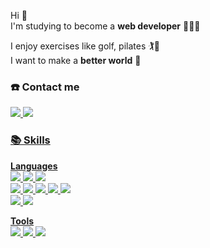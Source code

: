 Hi  👋</br>
I'm studying to become a **web developer** 👩🏻‍💻

I enjoy exercises like golf, pilates 🏌🤸</br>
I want to make a **better world** 💫

### ☎️ Contact me 
<a href="https://devdange.tistory.com" target="_blank"><img src="https://img.shields.io/badge/Tech Blog-DD0B78?style=flat-square&amp;logo=GitHub%20Sponsors&amp;logoColor=white"/>
<a href="ldy1853@naver.com" target="_blank"><img src="https://img.shields.io/badge/ldy1853@naver.com-EA4335?style=flat-square&logo=Gmail&logoColor=white"/>


### 📚 Skills  
  **Languages** </br>
    <img src="https://img.shields.io/badge/Java-007396?style=flat-square&logo=Java&logoColor=white"/> <img src="https://img.shields.io/badge/Spring Boot-6DB33F?style=flat-square&logo=Spring Boot&logoColor=white"/> <img src="https://img.shields.io/badge/MySQL-4479A1?style=flat-square&logo=MySQL&logoColor=white"/> </br>
  <img src="https://img.shields.io/badge/Vue.js-4FC08D?style=flat-square&logo=Vue.js&logoColor=white"/> <img src="https://img.shields.io/badge/Vuetify-1867C0?style=flat-square&logo=Vuetify&logoColor=white"/> <img src="https://img.shields.io/badge/JavaScript-F7DF1E?style=flat-square&logo=JavaScript&logoColor=white"/> <img src="https://img.shields.io/badge/HTML5-E34F26?style=flat-square&logo=HTML5&logoColor=white"/> <img src="https://img.shields.io/badge/CSS3-1572B6?style=flat-square&logo=CSS3&logoColor=white"/> </br>
  <img src="https://img.shields.io/badge/C++-00599C?style=flat-square&logo=C++&logoColor=white"/> <img src="https://img.shields.io/badge/Python-3776AB?style=flat-square&logo=Python&logoColor=white"/>

**Tools**</br>
<img src="https://img.shields.io/badge/Git-F05032?style=flat-square&logo=Git&logoColor=white"/> <img src="https://img.shields.io/badge/Jira-0052CC?style=flat-square&logo=Jira&logoColor=white"/> <img src="https://img.shields.io/badge/Jenkins-D24939?style=flat-square&logo=Jenkins&logoColor=white"/>

